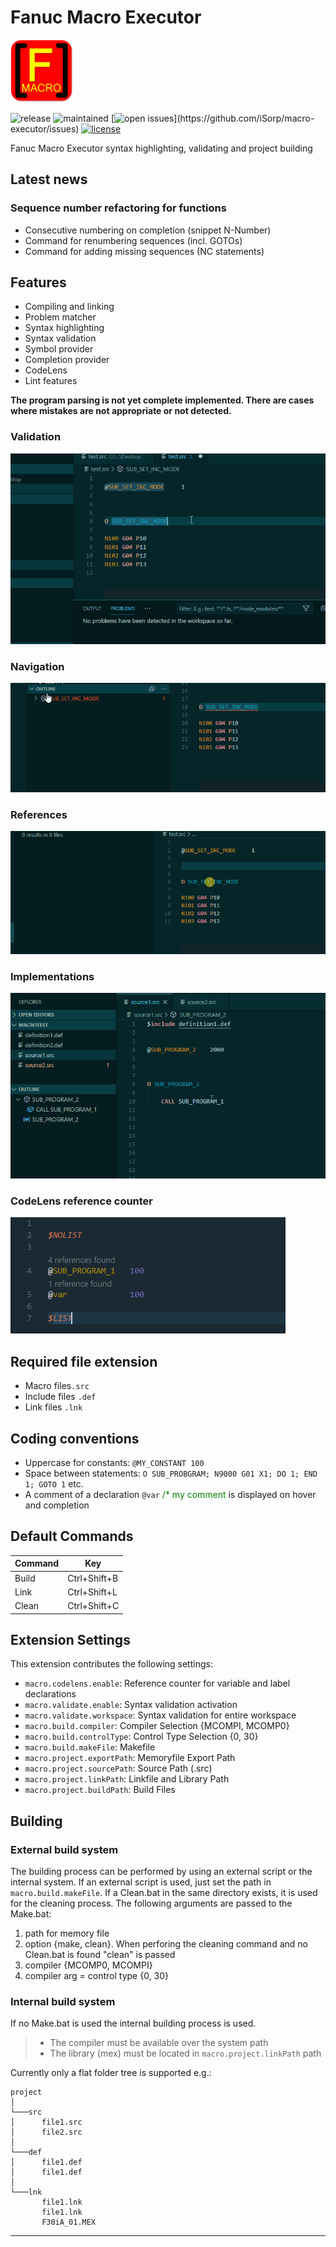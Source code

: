 # Fanuc Macro Executor

<img src="./resources/icon.png" alt="drawing" width="100"/>

![release](https://img.shields.io/github/v/release/iSorp/macro-executor)
![maintained](https://img.shields.io/maintenance/yes/2020.svg)
[![open issues](https://img.shields.io/github/issues/iSorp/macro-executor.svg?)](https://github.com/iSorp/macro-executor/issues)
[![license](https://img.shields.io/github/license/iSorp/macro-executor)](https://opensource.org/licenses/MIT)


Fanuc Macro Executor syntax highlighting, validating and project building 

## Latest news
### Sequence number refactoring for functions
* Consecutive numbering on completion (snippet N-Number)
* Command for renumbering sequences (incl. GOTOs)
* Command for adding missing sequences (NC statements)

## Features

* Compiling and linking
* Problem matcher
* Syntax highlighting
* Syntax validation
* Symbol provider
* Completion provider
* CodeLens
* Lint features

**The program parsing is not yet complete implemented. There are cases where mistakes are not appropriate or not detected.**


### Validation
![Validation](./resources/validation.gif)

### Navigation
![Navigation](./resources/navigation.gif)

### References
![References](./resources/references.gif)

### Implementations
![Implementations](./resources/implementations.gif)


### CodeLens reference counter
![CodeLens](./resources/codelens.png)

## Required file extension
* Macro files`.src`
* Include files `.def` 
* Link files `.lnk` 

## Coding conventions
* Uppercase for constants: `@MY_CONSTANT 100`
* Space between statements: `O SUB_PROBGRAM; N9000 G01 X1; DO 1; END 1; GOTO 1` etc.
* A comment of a declaration `@var` <span style="color:green">/* my comment</span> is displayed on hover and completion


## Default Commands

| Command | Key          |
|---------|--------------|
| Build   | Ctrl+Shift+B |
| Link    | Ctrl+Shift+L |
| Clean   | Ctrl+Shift+C |


## Extension Settings

This extension contributes the following settings:


* `macro.codelens.enable`: Reference counter for variable and label declarations
* `macro.validate.enable`: Syntax validation activation
* `macro.validate.workspace`: Syntax validation for entire workspace
* `macro.build.compiler`: Compiler Selection {MCOMPI, MCOMP0}
* `macro.build.controlType`: Control Type Selection {0, 30}
* `macro.build.makeFile`: Makefile
* `macro.project.exportPath`: Memoryfile Export Path
* `macro.project.sourcePath`: Source Path (.src)
* `macro.project.linkPath`: Linkfile and Library Path
* `macro.project.buildPath`: Build Files


## Building

### External build system
The building process can be performed by using an external script or the internal system. If an external script is used,
just set the path in `macro.build.makeFile`. If a Clean.bat in the same directory exists, it is used for the cleaning process.
The following arguments are passed to the Make.bat: 

1. path for memory file
2. option {make, clean}. When perforing the cleaning command and no Clean.bat is found "clean" is passed 
3. compiler {MCOMP0, MCOMPI}
4. compiler arg = control type {0, 30}

### Internal build system
If no Make.bat is used the internal building process is used.
>- The compiler must be available over the system path
>- The library (mex) must be located in `macro.project.linkPath` path 

Currently only a flat folder tree is supported e.g.:

```
project 
│
└───src
│      file1.src
│      file2.src
│   
└───def
│      file1.def
│      file1.def
│ 
└───lnk
       file1.lnk
       file1.lnk
       F30iA_01.MEX
```




-----------------------------------------------------------------------------------------------------------